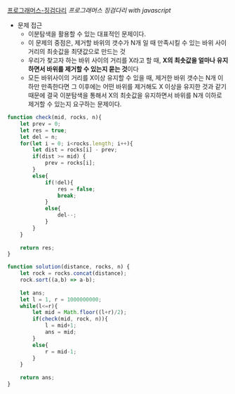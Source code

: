 [프로그래머스-징검다리](https://programmers.co.kr/learn/courses/30/lessons/43236?language=javascript)
*프로그래머스 징검다리 with javascript*

- 문제 접근
    - 이분탐색을 활용할 수 있는 대표적인 문제이다.
    - 이 문제의 중점은, 제거할 바위의 갯수가 N개 일 때 만족시킬 수 있는 바위 사이거리의 최솟값을 최댓값으로 만드는 것
    - 우리가 찾고자 하는 바위 사이의 거리를 X라고 할 때, **X의 최솟값을 얼마나 유지하면서 바위를 제거할 수 있는지 묻는 것**이다
    - 모든 바위사이의 거리를 X이상 유지할 수 있을 때, 제거한 바위 갯수는 N개 이하만 만족한다면 그 이후에는 어떤 바위를 제거해도 X 이상을 유지한 것과 같기 때문에 결국 이분탐색을 통해서 X의 최솟값을 유지하면서 바위를 N개 이하로 제거할 수 있는지 요구하는 문제이다.

```javascript
function check(mid, rocks, n){
    let prev = 0;
    let res = true;
    let del = n;
    for(let i = 0; i<rocks.length; i++){
        let dist = rocks[i] - prev;
        if(dist >= mid) {
            prev = rocks[i];
        }
        else{
            if(!del){
                res = false;
                break;
            }
            else{
                del--;
            }
        }
    }
    
    return res;
}

function solution(distance, rocks, n) {
    let rock = rocks.concat(distance);
    rock.sort((a,b) => a-b);
    
    let ans;
    let l = 1, r = 1000000000;
    while(l<=r){
        let mid = Math.floor((l+r)/2);
        if(check(mid, rock, n)){
            l = mid+1;
            ans = mid;
        }
        else{
            r = mid-1;
        }
    }
    
    return ans;
}

```